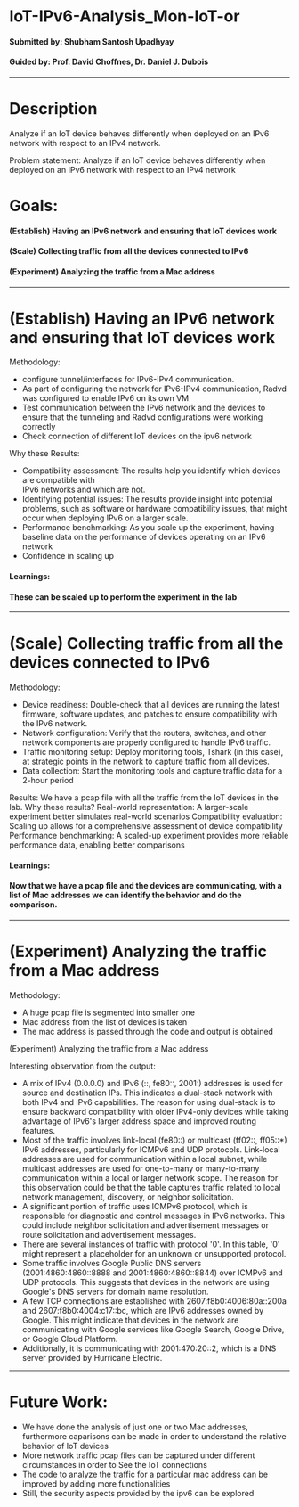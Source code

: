 # IoT-IPv6-Analysis_Mon-IoT-or
#### Submitted by: Shubham Santosh Upadhyay<br>
#### Guided by: Prof. David Choffnes, Dr. Daniel J. Dubois<br>
-----------------------------------------------------------------------------------------
# Description
Analyze if an IoT device behaves differently when deployed on an IPv6 network with respect to an IPv4 network.

Problem statement: 
Analyze if an IoT device behaves differently when deployed on an IPv6 network with respect to an IPv4 network

# Goals: 
#### (Establish) Having an IPv6 network and ensuring that IoT devices work
#### (Scale) Collecting traffic from all the devices connected to IPv6
#### (Experiment) Analyzing the traffic from a Mac address
-----------------------------------------------------------------------------------------
# (Establish) Having an IPv6 network and ensuring that IoT devices work
Methodology:
- configure tunnel/interfaces for IPv6-IPv4 communication.
- As part of configuring the network for IPv6-IPv4 communication, Radvd was configured to enable IPv6 on its own VM
- Test communication between the IPv6 network and the devices 	to ensure that the tunneling and Radvd configurations were working correctly
- Check connection of different IoT devices on the ipv6 network

Why these Results:
- Compatibility assessment: The results help you identify which devices are compatible with   
  IPv6 networks and which are not.
- Identifying potential issues: The results provide insight into potential problems, such as 
  software or hardware compatibility issues, that might occur when deploying IPv6 on a larger scale.
- Performance benchmarking: As you scale up the experiment, having baseline data on the 
  performance of devices operating on an IPv6 network
- Confidence in scaling up

#### Learnings:
#### These can be scaled up to perform the experiment in the lab
------------------------------------------------------------------------------------------
# (Scale) Collecting traffic from all the devices connected to IPv6
Methodology:
- Device readiness: Double-check that all devices are running the latest firmware, software 
  updates, and patches to ensure compatibility with the IPv6 network.
- Network configuration: Verify that the routers, switches, and other network components are 
  properly configured to handle IPv6 traffic.
- Traffic monitoring setup: Deploy monitoring tools, Tshark (in this case), at strategic 
  points in the network to capture traffic from all devices.
- Data collection: Start the monitoring tools and capture traffic data for a 2-hour period

Results:
We have a pcap file with all the traffic from the IoT devices in the lab.
Why these results?
Real-world representation: A larger-scale experiment better simulates real-world scenarios
Compatibility evaluation: Scaling up allows for a comprehensive assessment of device compatibility
Performance benchmarking: A scaled-up experiment provides more reliable performance data, enabling better comparisons
#### Learnings:
#### Now that we have a pcap file and the devices are communicating, with a list of Mac addresses we can identify the behavior and do the comparison. 
--------------------------------------------------------------------------------------------
# (Experiment) Analyzing the traffic from a Mac address
Methodology:
- A huge pcap file is segmented into smaller one
- Mac address from the list of devices is taken
- The mac address is passed through the code and output is obtained

(Experiment) Analyzing the traffic from a Mac address

Interesting observation from the output:
- A mix of IPv4 (0.0.0.0) and IPv6 (::, fe80::, 2001:) addresses is used for source and 
  destination IPs. This indicates a dual-stack network with both IPv4 and IPv6 capabilities. 
  The reason for using dual-stack is to ensure backward compatibility with older IPv4-only 
  devices while taking advantage of IPv6's larger address space and improved routing features.
- Most of the traffic involves link-local (fe80::) or multicast (ff02::, ff05::*) IPv6 
  addresses, particularly for ICMPv6 and UDP protocols. Link-local addresses are used for 
  communication within a local subnet, while multicast addresses are used for one-to-many or 
  many-to-many communication within a local or larger network scope. The reason for this 
  observation could be that the table captures traffic related to local network management, 
  discovery, or neighbor solicitation.
- A significant portion of traffic uses ICMPv6 protocol, which is responsible for diagnostic 
  and control messages in IPv6 networks. This could include neighbor solicitation and 
  advertisement messages or route solicitation and advertisement messages.
- There are several instances of traffic with protocol '0'. In this table, '0' might represent 
  a placeholder for an unknown or unsupported protocol.
- Some traffic involves Google Public DNS servers (2001:4860:4860::8888 and 
  2001:4860:4860::8844) over ICMPv6 and UDP protocols. This suggests that devices in the 
  network are using Google's DNS servers for domain name resolution.
- A few TCP connections are established with 2607:f8b0:4006:80a::200a and 
  2607:f8b0:4004:c17::bc, which are IPv6 addresses owned by Google. This might indicate that 
  devices in the network are communicating with Google services like Google Search, Google 
  Drive, or Google Cloud Platform.
- Additionally, it is communicating with 2001:470:20::2, which is a DNS server provided by 
  Hurricane Electric.
----------------------------------------------------------------------------------------------
# Future Work:

- We have done the analysis of just one or two Mac addresses, furthermore caparisons can be 
  made in order to understand the relative behavior of IoT devices
- More network traffic pcap files can be captured under different circumstances in order to 
  See the IoT connections
- The code to analyze the traffic for a particular mac address can be improved by adding more 
  functionalities
- Still, the security aspects provided by the ipv6 can be explored


